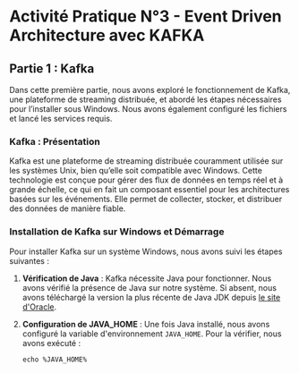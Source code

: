 # Activité Pratique N°3 - Event Driven Architecture avec KAFKA

## Partie 1 : Kafka

Dans cette première partie, nous avons exploré le fonctionnement de Kafka, une plateforme de streaming distribuée, et abordé les étapes nécessaires pour l’installer sous Windows. Nous avons également configuré les fichiers et lancé les services requis.

### Kafka : Présentation

Kafka est une plateforme de streaming distribuée couramment utilisée sur les systèmes Unix, bien qu’elle soit compatible avec Windows. Cette technologie est conçue pour gérer des flux de données en temps réel et à grande échelle, ce qui en fait un composant essentiel pour les architectures basées sur les événements. Elle permet de collecter, stocker, et distribuer des données de manière fiable.

### Installation de Kafka sur Windows et Démarrage

Pour installer Kafka sur un système Windows, nous avons suivi les étapes suivantes :

1. **Vérification de Java** : Kafka nécessite Java pour fonctionner. Nous avons vérifié la présence de Java sur notre système. Si absent, nous avons téléchargé la version la plus récente de Java JDK depuis [le site d'Oracle](https://www.oracle.com/java/technologies/javase-downloads.html).

2. **Configuration de JAVA_HOME** : Une fois Java installé, nous avons configuré la variable d'environnement `JAVA_HOME`. Pour la vérifier, nous avons exécuté :
   ```shell
   echo %JAVA_HOME%

